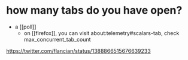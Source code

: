 # how many tabs do you have open?

- a [[poll]]
  - on [[firefox]], you can visit about:telemetry#scalars-tab, check max_concurrent_tab_count
   
https://twitter.com/flancian/status/1388866515676639233